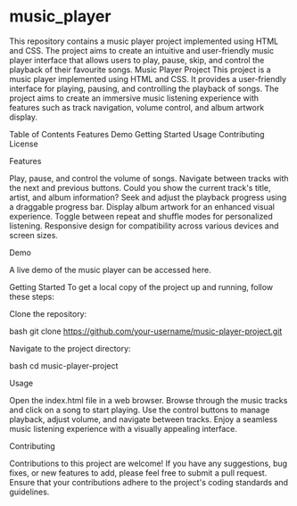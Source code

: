 # music_player
This repository contains a music player project implemented using HTML and CSS. The project aims to create an intuitive and user-friendly music player interface that allows users to play, pause, skip, and control the playback of their favourite songs.
Music Player Project
This project is a music player implemented using HTML and CSS. It provides a user-friendly interface for playing, pausing, and controlling the playback of songs. The project aims to create an immersive music listening experience with features such as track navigation, volume control, and album artwork display.

Table of Contents
Features
Demo
Getting Started
Usage
Contributing
License

Features

Play, pause, and control the volume of songs.
Navigate between tracks with the next and previous buttons.
Could you show the current track's title, artist, and album information?
Seek and adjust the playback progress using a draggable progress bar.
Display album artwork for an enhanced visual experience.
Toggle between repeat and shuffle modes for personalized listening.
Responsive design for compatibility across various devices and screen sizes.

Demo

A live demo of the music player can be accessed here.

Getting Started
To get a local copy of the project up and running, follow these steps:

Clone the repository:

bash
git clone https://github.com/your-username/music-player-project.git

Navigate to the project directory:

bash
cd music-player-project

Usage

Open the index.html file in a web browser.
Browse through the music tracks and click on a song to start playing.
Use the control buttons to manage playback, adjust volume, and navigate between tracks.
Enjoy a seamless music listening experience with a visually appealing interface.

Contributing

Contributions to this project are welcome! If you have any suggestions, bug fixes, or new features to add, please feel free to submit a pull request. Ensure that your contributions adhere to the project's coding standards and guidelines.
